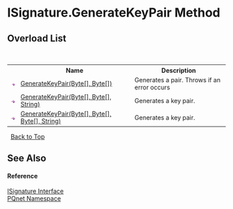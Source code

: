 # ISignature.GenerateKeyPair Method 
 


## Overload List
&nbsp;<table><tr><th></th><th>Name</th><th>Description</th></tr><tr><td>![Public method](media/pubmethod.gif "Public method")</td><td><a href="d770665f-b15e-2ded-70a6-d922e6d78858">GenerateKeyPair(Byte[], Byte[])</a></td><td>
Generates a pair. Throws if an error occurs</td></tr><tr><td>![Public method](media/pubmethod.gif "Public method")</td><td><a href="6bd37b81-99b3-b71e-a3c0-3577f3d420a0">GenerateKeyPair(Byte[], Byte[], String)</a></td><td>
Generates a key pair.</td></tr><tr><td>![Public method](media/pubmethod.gif "Public method")</td><td><a href="fe8cbf4b-16c6-f5a8-d121-6b5879fea7c9">GenerateKeyPair(Byte[], Byte[], Byte[], String)</a></td><td>
Generates a key pair.</td></tr></table>&nbsp;
<a href="#isignature.generatekeypair-method">Back to Top</a>

## See Also


#### Reference
<a href="4b80cef4-24a0-c733-a838-392068369ad7">ISignature Interface</a><br /><a href="fc4f881f-e121-9cf0-ed49-65bf6b5a005d">PQnet Namespace</a><br />